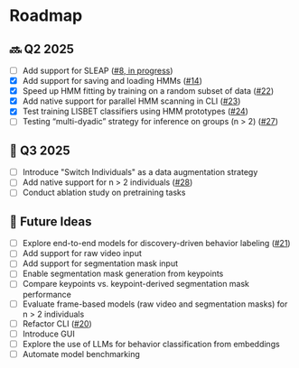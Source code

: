 # Roadmap

## 🔜 Q2 2025
- [ ] Add support for SLEAP ([#8, in progress](https://github.com/BelloneLab/lisbet/issues/8))
- [x] Add support for saving and loading HMMs ([#14](https://github.com/BelloneLab/lisbet/issues/14))
- [x] Speed up HMM fitting by training on a random subset of data ([#22](https://github.com/BelloneLab/lisbet/issues/22))
- [x] Add native support for parallel HMM scanning in CLI ([#23](https://github.com/BelloneLab/lisbet/issues/23))
- [x] Test training LISBET classifiers using HMM prototypes ([#24](https://github.com/BelloneLab/lisbet/issues/24))
- [ ] Testing “multi-dyadic” strategy for inference on groups (n > 2) ([#27](https://github.com/BelloneLab/lisbet/issues/27))

## 📅 Q3 2025
- [ ] Introduce "Switch Individuals" as a data augmentation strategy
- [ ] Add native support for n > 2 individuals ([#28](https://github.com/BelloneLab/lisbet/issues/28))
- [ ] Conduct ablation study on pretraining tasks

## 🔮 Future Ideas
- [ ] Explore end-to-end models for discovery-driven behavior labeling ([#21](https://github.com/BelloneLab/lisbet/issues/21))
- [ ] Add support for raw video input
- [ ] Add support for segmentation mask input
- [ ] Enable segmentation mask generation from keypoints
- [ ] Compare keypoints vs. keypoint-derived segmentation mask performance
- [ ] Evaluate frame-based models (raw video and segmentation masks) for n > 2 individuals
- [ ] Refactor CLI ([#20](https://github.com/BelloneLab/lisbet/issues/20))
- [ ] Introduce GUI
- [ ] Explore the use of LLMs for behavior classification from embeddings
- [ ] Automate model benchmarking
